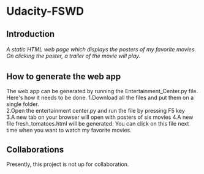 # Udacity-FSWD
## Introduction
###### A static HTML web page which displays the posters of my favorite movies. On clicking the poster, a trailer of the movie will play.
## How to generate the web app
The web app can be generated by running the Entertainment_Center.py file. Here's how it needs to be done.
1.Download all the files and put them on a single folder.                        
2.Open the  entertainment center.py and run the file by pressing F5 key                        
3.A new tab on your browser will open with posters of six movies
4.A new file fresh_tomatoes.html will be generated. You can click on this file next time when you want to watch my favorite movies.

## Collaborations
Presently, this project is not up for collaboration.


